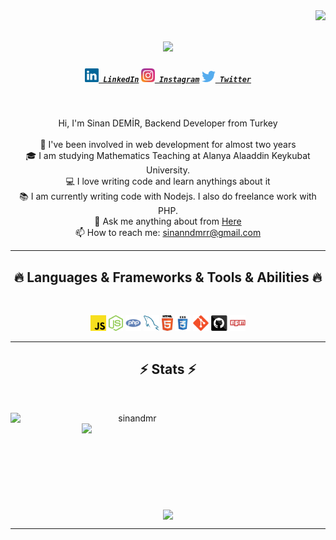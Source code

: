 <img align="right" src="https://visitor-badge.laobi.icu/badge?page_id=sinandmr.sinandmr">

<h1 align="center">
  <a href="https://git.io/typing-svg">
    <img src="https://readme-typing-svg.herokuapp.com/?lines=Hello!+%F0%9F%91%8B;This+is+Sinan+Demir&center=true&size=30">
  </a>
</h1>

<h5 align="center">
  <code><a href="https://www.linkedin.com/in/sinanmercury/" title="LinkedIn Profile"><img width="22" src="images/linkedin.svg"> LinkedIn</a></code>
  <code><a href="https://www.instagram.com/sinanmercury/" title="Instagram Profile"><img width="22" src="images/instagram.svg"> Instagram</a></code>
  <code><a href="https://www.instagram.com/sinanmercury/" title="Twitter Profile"><img width="22" src="images/twitter.svg"> Twitter</a></code>
  
</h5>
<br>
<p align="center">
  Hi, I'm Sinan DEMİR, Backend Developer from Turkey
  <br>
  <br>
  🔬 I've been involved in web development for almost two years
  <br>
  🎓 I am studying Mathematics Teaching at Alanya Alaaddin Keykubat University.
  <br>
  💻 I love writing code and learn anythings about it
  <br>
  📚 I am currently writing code with Nodejs. I also do freelance work with PHP.
  <br>
  💬 Ask me anything about from <a href="https://www.linkedin.com/in/sinanmercury" title="Linkedin">Here</a>
  <br>
  📫 How to reach me: <a href="mailto: sinanndmrr@gmail.com">sinanndmrr@gmail.com</a>
</p>

<hr>
<h2 align="center">🔥 Languages & Frameworks & Tools & Abilities 🔥</h2>
<br>
<p align="center">
  <code><img title="Javascript" height="25" src="images/javascript.svg"></code>
  <code><img title="Node.js" height="25" src="images/nodejs.svg"></code>
  <code><img title="PHP" height="25" src="images/php.svg"></code>
  <code><img title="MySQL" height="25" src="images/mysql.svg"></code>
  <code><img title="HTML5" height="25" src="images/html5.svg"></code>
  <code><img title="CSS" height="25" src="images/css.svg"></code>
  <code><img title="Git" height="25" src="images/git-original.svg"></code>
  <code><img title="GitHub" height="25" src="images/github.svg"></code>
  <code><img title="npm" height="25" src="images/npm.svg"></code>
</p>
<hr>

<h2 align="center">⚡ Stats ⚡</h2>
<br>
<p align=center>
  <div align=center>
    <a href="https://github.com/denvercoder1/github-readme-streak-stats" title="Go to Source">
      <img align="left" width=390 src="https://github-readme-streak-stats.herokuapp.com/?user=sinandmr&theme=react&border=61dafb&hide_border=true" alt="sinandmr" />
    </a>
    <a href="https://github.com/anuraghazra/github-readme-stats" title="Go to Source">
      <img align="right" width=390 src="https://github-readme-stats.vercel.app/api?username=sinandmr&show_icons=true&theme=react&border_color=61dafb&hide_border=true" />
    </a>
  </div>
  <br><br><br><br><br><br><br><br><br>
  <div align=center>
    <a href="https://github.com/anuraghazra/github-readme-stats">
      <img width=325 align="center" src="https://github-readme-stats.vercel.app/api/top-langs/?username=sinandmr&hide=c%23,powershell,Mathematica,Ruby,Objective-C,Objective-C%2b%2b,Cuda&title_color=61dafb&text_color=ffffff&icon_color=61dafb&bg_color=20232a&langs_count=8&layout=compact&border_color=61dafb&hide_border=true" />
    </a>
  </div>
</p>
<hr>
